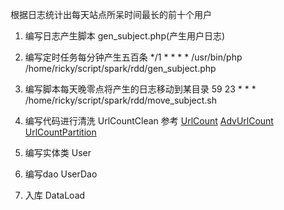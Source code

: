 根据日志统计出每天站点所呆时间最长的前十个用户

1. 编写日志产生脚本 gen_subject.php(产生用户日志)

2. 编写定时任务每分钟产生五百条
*/1 * * * *  /usr/bin/php /home/ricky/script/spark/rdd/gen_subject.php

3. 编写脚本每天晚零点将产生的日志移动到某目录
59 23 * * *  /home/ricky/script/spark/rdd/move_subject.sh

4. 编写代码进行清洗 UrlCountClean
参考
[UrlCount](https://github.com/pengfen/spark-learn/blob/master/src/main/scala/spark/rdd/UrlCount.scala)
[AdvUrlCount](https://github.com/pengfen/spark-learn/blob/master/src/main/scala/spark/rdd/AdvUrlCount.scala)
[UrlCountPartition](https://github.com/pengfen/spark-learn/blob/master/src/main/scala/spark/rdd/UrlCountPartition.scala)

6. 编写实体类 User

7. 编写dao UserDao

6. 入库 DataLoad